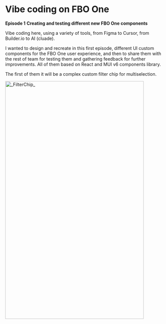 # Vibe coding on FBO One

**Episode 1**
**Creating and testing different new FBO One components**

Vibe coding here, using a variety of tools, from Figma to Cursor, from Builder.io to AI (cluade).

I wanted to design and recreate in this first episode, different UI custom components for the FBO One user experience, and then to share them with the rest of team for testing them and gathering feedback for further improvements.
All of them based on React and MUI v6 components library.

The first of them it will be a complex custom filter chip for multiselection.


<img width="440" height="754" alt="_FilterChip_" src="https://github.com/user-attachments/assets/aff859da-6abb-4cf9-a026-30fd9e1da36b" />
